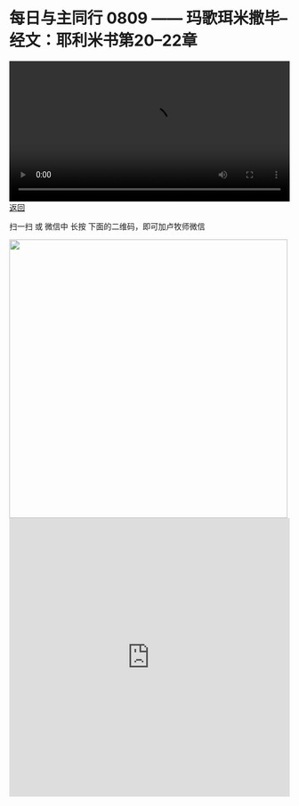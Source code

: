 # 每日与主同行 0809 —— 玛歌珥米撒毕–经文：耶利米书第20–22章

<video width='100%' controls src='https://go2024.simai.life/api?redirect=https://r2.savefamily.net/@pastorpaulqiankunlu618/o5XonCGGNpw.mp4?metric=PastorLu%26keyword=webpage%26type=video%26bot=26%26to=webpage'></video>
<a href='../daily.html'> 返回 </a>
<p>扫一扫 或 微信中 长按 下面的二维码，即可加卢牧师微信</p>
<img src='https://r2.savefamily.net/OVagt1.JPG' width='500px' />



<iframe width="100%" height="500" src="https://www.youtube.com/embed/o5XonCGGNpw?si=zz5OCgHQvyW71w8c&amp;controls=0" title="YouTube video player" frameborder="0" allow="accelerometer; autoplay; clipboard-write; encrypted-media; gyroscope; picture-in-picture; web-share" referrerpolicy="strict-origin-when-cross-origin" allowfullscreen></iframe>